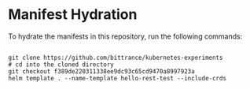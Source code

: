 
# Manifest Hydration

To hydrate the manifests in this repository, run the following commands:

```shell

git clone https://github.com/bittrance/kubernetes-experiments
# cd into the cloned directory
git checkout f389de220311338ee9dc93c65cd9470a8997923a
helm template . --name-template hello-rest-test --include-crds
```